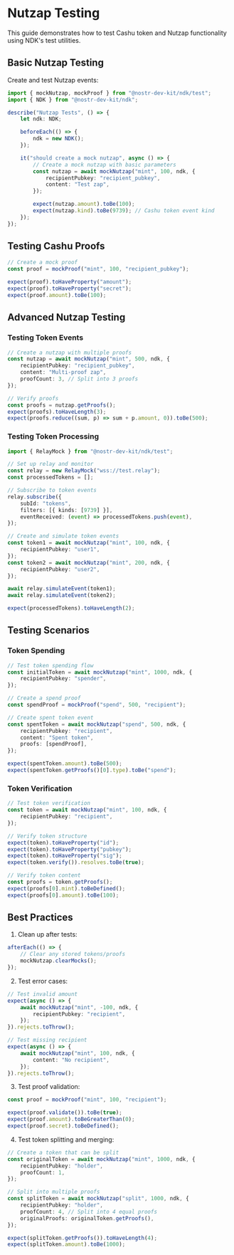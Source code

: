 # Nutzap Testing

This guide demonstrates how to test Cashu token and Nutzap functionality using NDK's test utilities.

## Basic Nutzap Testing

Create and test Nutzap events:

```typescript
import { mockNutzap, mockProof } from "@nostr-dev-kit/ndk/test";
import { NDK } from "@nostr-dev-kit/ndk";

describe("Nutzap Tests", () => {
    let ndk: NDK;

    beforeEach(() => {
        ndk = new NDK();
    });

    it("should create a mock nutzap", async () => {
        // Create a mock nutzap with basic parameters
        const nutzap = await mockNutzap("mint", 100, ndk, {
            recipientPubkey: "recipient_pubkey",
            content: "Test zap",
        });

        expect(nutzap.amount).toBe(100);
        expect(nutzap.kind).toBe(9739); // Cashu token event kind
    });
});
```

## Testing Cashu Proofs

```typescript
// Create a mock proof
const proof = mockProof("mint", 100, "recipient_pubkey");

expect(proof).toHaveProperty("amount");
expect(proof).toHaveProperty("secret");
expect(proof.amount).toBe(100);
```

## Advanced Nutzap Testing

### Testing Token Events

```typescript
// Create a nutzap with multiple proofs
const nutzap = await mockNutzap("mint", 500, ndk, {
    recipientPubkey: "recipient_pubkey",
    content: "Multi-proof zap",
    proofCount: 3, // Split into 3 proofs
});

// Verify proofs
const proofs = nutzap.getProofs();
expect(proofs).toHaveLength(3);
expect(proofs.reduce((sum, p) => sum + p.amount, 0)).toBe(500);
```

### Testing Token Processing

```typescript
import { RelayMock } from "@nostr-dev-kit/ndk/test";

// Set up relay and monitor
const relay = new RelayMock("wss://test.relay");
const processedTokens = [];

// Subscribe to token events
relay.subscribe({
    subId: "tokens",
    filters: [{ kinds: [9739] }],
    eventReceived: (event) => processedTokens.push(event),
});

// Create and simulate token events
const token1 = await mockNutzap("mint", 100, ndk, {
    recipientPubkey: "user1",
});
const token2 = await mockNutzap("mint", 200, ndk, {
    recipientPubkey: "user2",
});

await relay.simulateEvent(token1);
await relay.simulateEvent(token2);

expect(processedTokens).toHaveLength(2);
```

## Testing Scenarios

### Token Spending

```typescript
// Test token spending flow
const initialToken = await mockNutzap("mint", 1000, ndk, {
    recipientPubkey: "spender",
});

// Create a spend proof
const spendProof = mockProof("spend", 500, "recipient");

// Create spent token event
const spentToken = await mockNutzap("spend", 500, ndk, {
    recipientPubkey: "recipient",
    content: "Spent token",
    proofs: [spendProof],
});

expect(spentToken.amount).toBe(500);
expect(spentToken.getProofs()[0].type).toBe("spend");
```

### Token Verification

```typescript
// Test token verification
const token = await mockNutzap("mint", 100, ndk, {
    recipientPubkey: "recipient",
});

// Verify token structure
expect(token).toHaveProperty("id");
expect(token).toHaveProperty("pubkey");
expect(token).toHaveProperty("sig");
expect(token.verify()).resolves.toBe(true);

// Verify token content
const proofs = token.getProofs();
expect(proofs[0].mint).toBeDefined();
expect(proofs[0].amount).toBe(100);
```

## Best Practices

1. Clean up after tests:

```typescript
afterEach(() => {
    // Clear any stored tokens/proofs
    mockNutzap.clearMocks();
});
```

2. Test error cases:

```typescript
// Test invalid amount
expect(async () => {
    await mockNutzap("mint", -100, ndk, {
        recipientPubkey: "recipient",
    });
}).rejects.toThrow();

// Test missing recipient
expect(async () => {
    await mockNutzap("mint", 100, ndk, {
        content: "No recipient",
    });
}).rejects.toThrow();
```

3. Test proof validation:

```typescript
const proof = mockProof("mint", 100, "recipient");

expect(proof.validate()).toBe(true);
expect(proof.amount).toBeGreaterThan(0);
expect(proof.secret).toBeDefined();
```

4. Test token splitting and merging:

```typescript
// Create a token that can be split
const originalToken = await mockNutzap("mint", 1000, ndk, {
    recipientPubkey: "holder",
    proofCount: 1,
});

// Split into multiple proofs
const splitToken = await mockNutzap("split", 1000, ndk, {
    recipientPubkey: "holder",
    proofCount: 4, // Split into 4 equal proofs
    originalProofs: originalToken.getProofs(),
});

expect(splitToken.getProofs()).toHaveLength(4);
expect(splitToken.amount).toBe(1000);
```

```

```

